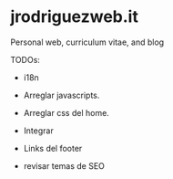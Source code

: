# jrodriguezweb.it

Personal web, curriculum vitae, and blog

TODOs:

- i18n
- Arreglar javascripts.
- Arreglar css del home.

- Integrar
- Links del footer
- revisar temas de SEO
